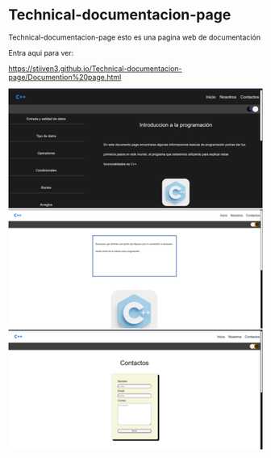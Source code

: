 # Technical-documentacion-page
Technical-documentacion-page esto es una pagina web de documentación 

Entra aqui para ver:

https://stiiven3.github.io/Technical-documentacion-page/Documention%20page.html


<img src="docume1.png">
<img src="documen2.png">
<img src="docume3.png">